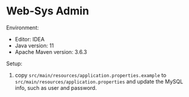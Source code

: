 # Web-Sys Admin

Environment:

* Editor: IDEA
* Java version: 11
* Apache Maven version: 3.6.3

Setup:
 
1. copy `src/main/resources/application.properties.example` to `src/main/resources/application.properties` and update the MySQL info, such as user and password.



